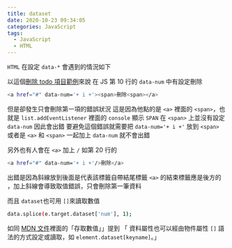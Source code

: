 ```yaml
---
title: dataset 
date: 2020-10-23 09:34:05
categories: JavaScript
tags:
  - JavaScript
  - HTML
---
```

`HTML` 在設定 `data-*` 會遇到的情況如下
<!-- more -->
以這個[刪除 todo 項目範例](https://codepen.io/HexSchool_yuko/pen/wvWoVJG)來說
在 JS 第 10 行的 `data-num` 中有設定刪除
```sh
<a href="#" data-num='+ i +'><span>刪除<span></a>
```
但是卻發生只會刪除第一項的錯誤狀況
這是因為他點的是 `<a>` 裡面的 `<span>`，也就是 `list.addEventListener` 裡面的 `console` 顯示 `SPAN`
在 `<span>` 上並沒有設定 `data-num` 因此會出錯
要避免這個錯誤就需要把 `data-num='+ i +'` 放到 `<span>` 
或者是 `<a>` 和 `<span>` 一起加上 `data-num` 就不會出錯

另外也有人會在 `<a>` 加上 `/` 如第 20 行的
```sh
<a href="#" data-num='+ i +'/>刪除</a>
```
出錯是因為斜線放到後面是代表該標籤自帶結尾標籤
`<a>` 的結束標籤應是後方的 </a> ，加上斜線會導致取值錯誤，只會刪除第一筆資料

而且 `dataset`也可用 `[]`來讀取數值
```sh
data.splice(e.target.dataset['num'], 1);
```
如同 [MDN 文件](https://developer.mozilla.org/zh-TW/docs/Web/API/HTMLElement/dataset)裡面的「存取數值」」提到
「 資料屬性也可以經由物件屬性 `[]` 語法的方式設定或讀取，如 `element.dataset[keyname]`。」